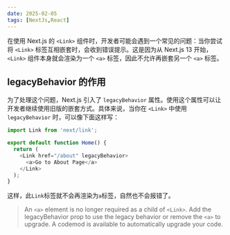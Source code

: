 ```yaml
---
date: 2025-02-05
tags: [NextJs,React]
---
```


在使用 Next.js 的 `<Link>` 组件时，开发者可能会遇到一个常见的问题：当你尝试将 `<Link>` 标签互相嵌套时，会收到错误提示。这是因为从 Next.js 13 开始，`<Link>` 组件本身就会渲染为一个 `<a>` 标签，因此不允许再嵌套另一个 `<a>` 标签。

## legacyBehavior 的作用

为了处理这个问题，Next.js 引入了 `legacyBehavior` 属性。使用这个属性可以让开发者继续使用旧版的嵌套方式。具体来说，当你在 `<Link>` 中使用 `legacyBehavior` 时，可以像下面这样写：

```javascript
import Link from 'next/link';

export default function Home() {
  return (
    <Link href="/about" legacyBehavior>
      <a>Go to About Page</a>
    </Link>
  );
}
```

这样，此`Link`标签就不会再渲染为`a`标签，自然也不会报错了。

> An `<a>` element is no longer required as a child of `<Link>`. Add the legacyBehavior prop to use the legacy behavior or remove the `<a>` to upgrade. A codemod is available to automatically upgrade your code.

